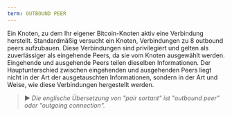 ```yaml
---
term: OUTBOUND PEER
---
```


Ein Knoten, zu dem Ihr eigener Bitcoin-Knoten aktiv eine Verbindung herstellt. Standardmäßig versucht ein Knoten, Verbindungen zu 8 outbound peers aufzubauen. Diese Verbindungen sind privilegiert und gelten als zuverlässiger als eingehende Peers, da sie vom Knoten ausgewählt werden. Eingehende und ausgehende Peers teilen dieselben Informationen. Der Hauptunterschied zwischen eingehenden und ausgehenden Peers liegt nicht in der Art der ausgetauschten Informationen, sondern in der Art und Weise, wie diese Verbindungen hergestellt werden.

> ► *Die englische Übersetzung von "pair sortant" ist "outbound peer" oder "outgoing connection".*